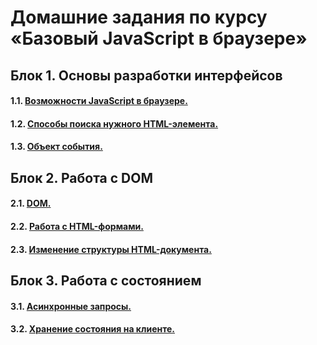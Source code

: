 # Домашние задания по курсу «Базовый JavaScript в браузере»

## Блок 1. Основы разработки интерфейсов

#### 1.1. [Возможности JavaScript в браузере.](./js-features/)

#### 1.2. [Способы поиска нужного HTML-элемента.](./element-search/)

#### 1.3. [Объект события.](./event-object/)

## Блок 2. Работа с DOM

#### 2.1. [DOM.](./dom/)

#### 2.2. [Работа с HTML-формами.](./html-forms/)

#### 2.3. [Изменение структуры HTML-документа.](./document-structure/)

## Блок 3. Работа с состоянием

#### 3.1. [Асинхронные запросы.](./async-requests/)

#### 3.2. [Хранение состояния на клиенте.](./client-state)

